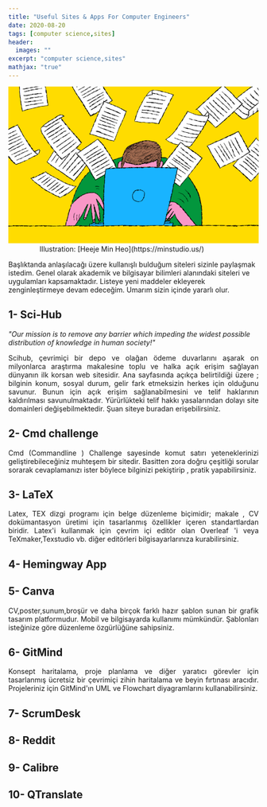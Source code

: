 ```yaml
---
title: "Useful Sites & Apps For Computer Engineers"
date: 2020-08-20
tags: [computer science,sites]
header: 
  images: ""
excerpt: "computer science,sites"
mathjax: "true"
---
```


<img src="../images/usefulsites.png" alt="useful sites header photo">
 &nbsp&nbsp&nbsp&nbsp&nbsp&nbsp&nbsp &nbsp&nbsp&nbsp&nbsp&nbsp&nbsp&nbsp Illustration: [Heeje Min Heo](https://minstudio.us/)

<p text-align="justify">Başlıktanda anlaşılacağı üzere kullanışlı bulduğum siteleri sizinle paylaşmak istedim. Genel olarak akademik ve bilgisayar bilimleri alanındaki siteleri ve uygulamları kapsamaktadır. Listeye yeni maddeler ekleyerek zenginleştirmeye devam edeceğim. Umarım sizin içinde yararlı olur.</p>

## 1- Sci-Hub

*"Our mission is to remove any barrier which impeding the widest possible distribution of knowledge in human society!"*

<p align="justify"> Scihub, çevrimiçi bir depo ve olağan ödeme duvarlarını aşarak on milyonlarca araştırma makalesine toplu ve halka açık erişim sağlayan dünyanın ilk korsan web sitesidir. Ana sayfasında açıkça belirtildiği üzere ; bilginin konum, sosyal durum, gelir fark etmeksizin  herkes için olduğunu savunur. Bunun için açık erişim sağlanabilmesini ve telif haklarının kaldırılması savunulmaktadır. Yürürlükteki telif hakkı yasalarından dolayı site domainleri değişebilmektedir. Şuan siteye buradan erişebilirsiniz.</p>

## 2- Cmd challenge
<p align="justify">Cmd (Commandline ) Challenge sayesinde komut satırı yeteneklerinizi geliştirebileceğiniz muhteşem bir sitedir. Basitten zora doğru çeşitliği sorular sorarak cevaplamanızı ister böylece bilginizi pekiştirip , pratik yapabilirsiniz.</p>

## 3- LaTeX
<p align="justify">Latex, TEX dizgi programı için belge düzenleme biçimidir; makale , CV dokümantasyon üretimi için tasarlanmış özellikler içeren standartlardan biridir. Latex'i kullanmak için çevrim içi editör olan Overleaf 'i veya TeXmaker,Texstudio vb. diğer editörleri bilgisayarlarınıza kurabilirsiniz.</p>

## 4- Hemingway App
<p align="justify"></p>

## 5- Canva
<p align="justify">CV,poster,sunum,broşür ve daha birçok farklı hazır şablon sunan bir grafik tasarım platformudur. Mobil ve bilgisayarda kullanımı mümkündür. Şablonları isteğinize göre düzenleme özgürlüğüne sahipsiniz.</p>

## 6- GitMind
<p align="justify">Konsept haritalama, proje planlama ve diğer yaratıcı görevler için tasarlanmış ücretsiz bir çevrimiçi zihin haritalama ve beyin fırtınası aracıdır. Projeleriniz için GitMind'ın UML ve Flowchart diyagramlarını kullanabilirsiniz.</p>

## 7- ScrumDesk
<p align="justify"></p>

## 8- Reddit
<p align="justify"></p>

## 9- Calibre
<p align="justify"></p>

## 10- QTranslate
<p align="justify"></p>
